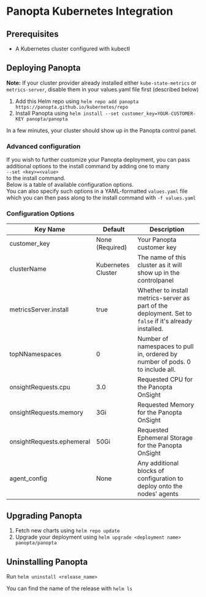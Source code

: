 # Panopta Kubernetes Integration

## Prerequisites
* A Kubernetes cluster configured with kubectl

## Deploying Panopta
**Note:** If your cluster provider already installed either `kube-state-metrics` or `metrics-server`, disable them in your values.yaml file first (described below)
1. Add this Helm repo using `helm repo add panopta https://panopta.github.io/kubernetes/repo`
2. Install Panopta using `helm install --set customer_key=YOUR-CUSTOMER-KEY panopta/panopta`

In a few minutes, your cluster should show up in the Panopta control panel.

### Advanced configuration
If you wish to further customize your Panopta deployment, you can pass additional options to the install command by adding one to many  
`--set <key>=<value>`  
to the install command.  
Below is a table of available configuration options.  
You can also specify such options in a YAML-formatted `values.yaml` file which you can then pass along to the install command with `-f values.yaml`

### Configuration Options

| Key Name                  | Default                                    | Description                                                                                                              |
|---------------------------|--------------------------------------------|--------------------------------------------------------------------------------------------------------------------------|
| customer_key              | None (Required)                            | Your Panopta customer key                                                                                                |
| clusterName               | Kubernetes Cluster                         | The name of this cluster as it will show up in the controlpanel                                                          |
| metricsServer.install     | true                                       | Whether to install metrics-server as part of the deployment. Set to `false` if it's already installed.                   |
| topNNamespaces            | 0                                          | Number of namespaces to pull in, ordered by number of pods. 0 to include all.                                            |
| onsightRequests.cpu       | 3.0                                        | Requested CPU for the Panopta OnSight                                                                                    |
| onsightRequests.memory    | 3Gi                                        | Requested Memory for the Panopta OnSight                                                                                 |
| onsightRequests.ephemeral | 50Gi                                       | Requested Ephemeral Storage for the Panopta OnSight                                                                      |
| agent_config              | None                                       | Any additional blocks of configuration to deploy onto the nodes' agents                                                  |

## Upgrading Panopta
1. Fetch new charts using `helm repo update`
2. Upgrade your deployment using `helm upgrade <deployment name> panopta/panopta`

## Uninstalling Panopta
Run `helm uninstall <release_name>`

You can find the name of the release with `helm ls`
